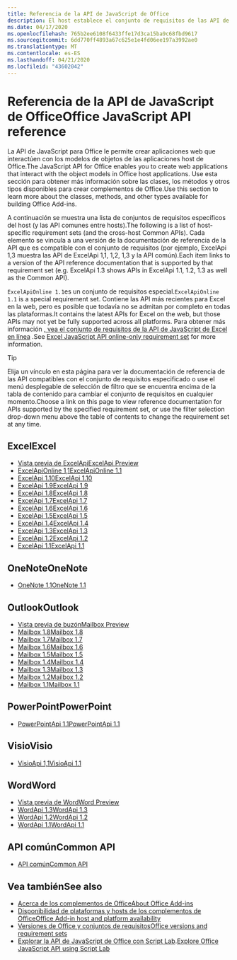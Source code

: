 ```yaml
---
title: Referencia de la API de JavaScript de Office
description: El host establece el conjunto de requisitos de las API de JavaScript de Office.
ms.date: 04/17/2020
ms.openlocfilehash: 765b2ee6108f6433ffe17d3ca15ba9c68fbd9617
ms.sourcegitcommit: 6dd770ff4893a67c625e1e4fd06ee197a3992ae0
ms.translationtype: MT
ms.contentlocale: es-ES
ms.lasthandoff: 04/21/2020
ms.locfileid: "43602042"
---
```

# <a name="office-javascript-api-reference"></a><span data-ttu-id="a3666-103">Referencia de la API de JavaScript de Office</span><span class="sxs-lookup"><span data-stu-id="a3666-103">Office JavaScript API reference</span></span>

<span data-ttu-id="a3666-104">La API de JavaScript para Office le permite crear aplicaciones web que interactúen con los modelos de objetos de las aplicaciones host de Office.</span><span class="sxs-lookup"><span data-stu-id="a3666-104">The JavaScript API for Office enables you to create web applications that interact with the object models in Office host applications.</span></span> <span data-ttu-id="a3666-105">Use esta sección para obtener más información sobre las clases, los métodos y otros tipos disponibles para crear complementos de Office.</span><span class="sxs-lookup"><span data-stu-id="a3666-105">Use this section to learn more about the classes, methods, and other types available for building Office Add-ins.</span></span>

<span data-ttu-id="a3666-106">A continuación se muestra una lista de conjuntos de requisitos específicos del host (y las API comunes entre hosts).</span><span class="sxs-lookup"><span data-stu-id="a3666-106">The following is a list of host-specific requirement sets (and the cross-host Common APIs).</span></span> <span data-ttu-id="a3666-107">Cada elemento se vincula a una versión de la documentación de referencia de la API que es compatible con el conjunto de requisitos (por ejemplo, ExcelApi 1,3 muestra las API de ExcelApi 1,1, 1,2, 1,3 y la API común).</span><span class="sxs-lookup"><span data-stu-id="a3666-107">Each item links to a version of the API reference documentation that is supported by that requirement set (e.g. ExcelApi 1.3 shows APIs in ExcelApi 1.1, 1.2, 1.3 as well as the Common API).</span></span>

<span data-ttu-id="a3666-108">`ExcelApiOnline 1.1`es un conjunto de requisitos especial.</span><span class="sxs-lookup"><span data-stu-id="a3666-108">`ExcelApiOnline 1.1` is a special requirement set.</span></span> <span data-ttu-id="a3666-109">Contiene las API más recientes para Excel en la web, pero es posible que todavía no se admitan por completo en todas las plataformas.</span><span class="sxs-lookup"><span data-stu-id="a3666-109">It contains the latest APIs for Excel on the web, but those APIs may not yet be fully supported across all platforms.</span></span> <span data-ttu-id="a3666-110">Para obtener más información [, vea el conjunto de requisitos de la API de JavaScript de Excel en línea](/office/dev/add-ins/reference/requirement-sets/excel-api-online-requirement-set) .</span><span class="sxs-lookup"><span data-stu-id="a3666-110">See [Excel JavaScript API online-only requirement set](/office/dev/add-ins/reference/requirement-sets/excel-api-online-requirement-set) for more information.</span></span>

> [!TIP]
> <span data-ttu-id="a3666-111">Elija un vínculo en esta página para ver la documentación de referencia de las API compatibles con el conjunto de requisitos especificado o use el menú desplegable de selección de filtro que se encuentra encima de la tabla de contenido para cambiar el conjunto de requisitos en cualquier momento.</span><span class="sxs-lookup"><span data-stu-id="a3666-111">Choose a link on this page to view reference documentation for APIs supported by the specified requirement set, or use the filter selection drop-down menu above the table of contents to change the requirement set at any time.</span></span>

## <a name="excel"></a><span data-ttu-id="a3666-112">Excel</span><span class="sxs-lookup"><span data-stu-id="a3666-112">Excel</span></span>

- [<span data-ttu-id="a3666-113">Vista previa de ExcelApi</span><span class="sxs-lookup"><span data-stu-id="a3666-113">ExcelApi Preview</span></span>](/javascript/api/excel?view=excel-js-preview)
- [<span data-ttu-id="a3666-114">ExcelApiOnline 1,1</span><span class="sxs-lookup"><span data-stu-id="a3666-114">ExcelApiOnline 1.1</span></span>](/javascript/api/excel?view=excel-js-online)
- [<span data-ttu-id="a3666-115">ExcelApi 1.10</span><span class="sxs-lookup"><span data-stu-id="a3666-115">ExcelApi 1.10</span></span>](/javascript/api/excel?view=excel-js-1.10)
- [<span data-ttu-id="a3666-116">ExcelApi 1.9</span><span class="sxs-lookup"><span data-stu-id="a3666-116">ExcelApi 1.9</span></span>](/javascript/api/excel?view=excel-js-1.9)
- [<span data-ttu-id="a3666-117">ExcelApi 1.8</span><span class="sxs-lookup"><span data-stu-id="a3666-117">ExcelApi 1.8</span></span>](/javascript/api/excel?view=excel-js-1.8)
- [<span data-ttu-id="a3666-118">ExcelApi 1.7</span><span class="sxs-lookup"><span data-stu-id="a3666-118">ExcelApi 1.7</span></span>](/javascript/api/excel?view=excel-js-1.7)
- [<span data-ttu-id="a3666-119">ExcelApi 1.6</span><span class="sxs-lookup"><span data-stu-id="a3666-119">ExcelApi 1.6</span></span>](/javascript/api/excel?view=excel-js-1.6)
- [<span data-ttu-id="a3666-120">ExcelApi 1.5</span><span class="sxs-lookup"><span data-stu-id="a3666-120">ExcelApi 1.5</span></span>](/javascript/api/excel?view=excel-js-1.5)
- [<span data-ttu-id="a3666-121">ExcelApi 1.4</span><span class="sxs-lookup"><span data-stu-id="a3666-121">ExcelApi 1.4</span></span>](/javascript/api/excel?view=excel-js-1.4)
- [<span data-ttu-id="a3666-122">ExcelApi 1.3</span><span class="sxs-lookup"><span data-stu-id="a3666-122">ExcelApi 1.3</span></span>](/javascript/api/excel?view=excel-js-1.3)
- [<span data-ttu-id="a3666-123">ExcelApi 1.2</span><span class="sxs-lookup"><span data-stu-id="a3666-123">ExcelApi 1.2</span></span>](/javascript/api/excel?view=excel-js-1.2)
- [<span data-ttu-id="a3666-124">ExcelApi 1.1</span><span class="sxs-lookup"><span data-stu-id="a3666-124">ExcelApi 1.1</span></span>](/javascript/api/excel?view=excel-js-1.1)

## <a name="onenote"></a><span data-ttu-id="a3666-125">OneNote</span><span class="sxs-lookup"><span data-stu-id="a3666-125">OneNote</span></span>

- [<span data-ttu-id="a3666-126">OneNote 1,1</span><span class="sxs-lookup"><span data-stu-id="a3666-126">OneNote 1.1</span></span>](/javascript/api/onenote?view=onenote-js-1.1)

## <a name="outlook"></a><span data-ttu-id="a3666-127">Outlook</span><span class="sxs-lookup"><span data-stu-id="a3666-127">Outlook</span></span>

- [<span data-ttu-id="a3666-128">Vista previa de buzón</span><span class="sxs-lookup"><span data-stu-id="a3666-128">Mailbox Preview</span></span>](/javascript/api/outlook?view=outlook-js-preview)
- [<span data-ttu-id="a3666-129">Mailbox 1.8</span><span class="sxs-lookup"><span data-stu-id="a3666-129">Mailbox 1.8</span></span>](/javascript/api/outlook?view=outlook-js-1.8)
- [<span data-ttu-id="a3666-130">Mailbox 1.7</span><span class="sxs-lookup"><span data-stu-id="a3666-130">Mailbox 1.7</span></span>](/javascript/api/outlook?view=outlook-js-1.7)
- [<span data-ttu-id="a3666-131">Mailbox 1.6</span><span class="sxs-lookup"><span data-stu-id="a3666-131">Mailbox 1.6</span></span>](/javascript/api/outlook?view=outlook-js-1.6)
- [<span data-ttu-id="a3666-132">Mailbox 1.5</span><span class="sxs-lookup"><span data-stu-id="a3666-132">Mailbox 1.5</span></span>](/javascript/api/outlook?view=outlook-js-1.5)
- [<span data-ttu-id="a3666-133">Mailbox 1.4</span><span class="sxs-lookup"><span data-stu-id="a3666-133">Mailbox 1.4</span></span>](/javascript/api/outlook?view=outlook-js-1.4)
- [<span data-ttu-id="a3666-134">Mailbox 1.3</span><span class="sxs-lookup"><span data-stu-id="a3666-134">Mailbox 1.3</span></span>](/javascript/api/outlook?view=outlook-js-1.3)
- [<span data-ttu-id="a3666-135">Mailbox 1.2</span><span class="sxs-lookup"><span data-stu-id="a3666-135">Mailbox 1.2</span></span>](/javascript/api/outlook?view=outlook-js-1.2)
- [<span data-ttu-id="a3666-136">Mailbox 1.1</span><span class="sxs-lookup"><span data-stu-id="a3666-136">Mailbox 1.1</span></span>](/javascript/api/outlook?view=outlook-js-1.1)

## <a name="powerpoint"></a><span data-ttu-id="a3666-137">PowerPoint</span><span class="sxs-lookup"><span data-stu-id="a3666-137">PowerPoint</span></span>

- [<span data-ttu-id="a3666-138">PowerPointApi 1.1</span><span class="sxs-lookup"><span data-stu-id="a3666-138">PowerPointApi 1.1</span></span>](/javascript/api/powerpoint?view=powerpoint-js-1.1)

## <a name="visio"></a><span data-ttu-id="a3666-139">Visio</span><span class="sxs-lookup"><span data-stu-id="a3666-139">Visio</span></span>

- [<span data-ttu-id="a3666-140">VisioApi 1,1</span><span class="sxs-lookup"><span data-stu-id="a3666-140">VisioApi 1.1</span></span>](/javascript/api/visio?view=visio-js-1.1)

## <a name="word"></a><span data-ttu-id="a3666-141">Word</span><span class="sxs-lookup"><span data-stu-id="a3666-141">Word</span></span>

- [<span data-ttu-id="a3666-142">Vista previa de Word</span><span class="sxs-lookup"><span data-stu-id="a3666-142">Word Preview</span></span>](/javascript/api/word?view=word-js-preview)
- [<span data-ttu-id="a3666-143">WordApi 1.3</span><span class="sxs-lookup"><span data-stu-id="a3666-143">WordApi 1.3</span></span>](/javascript/api/word?view=word-js-1.3)
- [<span data-ttu-id="a3666-144">WordApi 1.2</span><span class="sxs-lookup"><span data-stu-id="a3666-144">WordApi 1.2</span></span>](/javascript/api/word?view=word-js-1.2)
- [<span data-ttu-id="a3666-145">WordApi 1.1</span><span class="sxs-lookup"><span data-stu-id="a3666-145">WordApi 1.1</span></span>](/javascript/api/word?view=word-js-1.1)

## <a name="common-api"></a><span data-ttu-id="a3666-146">API común</span><span class="sxs-lookup"><span data-stu-id="a3666-146">Common API</span></span>

- [<span data-ttu-id="a3666-147">API común</span><span class="sxs-lookup"><span data-stu-id="a3666-147">Common API</span></span>](/javascript/api/office?view=common-js)

## <a name="see-also"></a><span data-ttu-id="a3666-148">Vea también</span><span class="sxs-lookup"><span data-stu-id="a3666-148">See also</span></span>

- [<span data-ttu-id="a3666-149">Acerca de los complementos de Office</span><span class="sxs-lookup"><span data-stu-id="a3666-149">About Office Add-ins</span></span>](/office/dev/add-ins/overview)
- [<span data-ttu-id="a3666-150">Disponibilidad de plataformas y hosts de los complementos de Office</span><span class="sxs-lookup"><span data-stu-id="a3666-150">Office Add-in host and platform availability</span></span>](/office/dev/add-ins/overview/office-add-in-availability)
- [<span data-ttu-id="a3666-151">Versiones de Office y conjuntos de requisitos</span><span class="sxs-lookup"><span data-stu-id="a3666-151">Office versions and requirement sets</span></span>](/office/dev/add-ins/develop/office-versions-and-requirement-sets)
- <span data-ttu-id="a3666-152">[Explorar la API de JavaScript de Office con Script Lab](/office/dev/add-ins/overview/explore-with-script-lab).</span><span class="sxs-lookup"><span data-stu-id="a3666-152">[Explore Office JavaScript API using Script Lab](/office/dev/add-ins/overview/explore-with-script-lab)</span></span>
